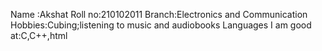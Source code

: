 Name :Akshat
Roll no:210102011
Branch:Electronics and Communication
Hobbies:Cubing;listening to music and audiobooks
Languages I am good at:C,C++,html
